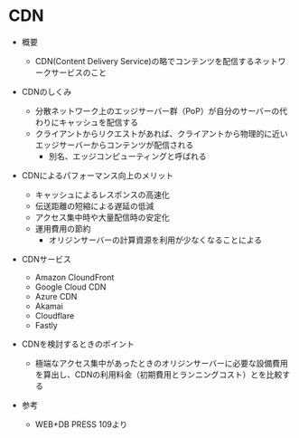 # CDN

- 概要
   - CDN(Content Delivery Service)の略でコンテンツを配信するネットワークサービスのこと

- CDNのしくみ
  - 分散ネットワーク上のエッジサーバー群（PoP）が自分のサーバーの代わりにキャッシュを配信する
  - クライアントからリクエストがあれば、クライアントから物理的に近いエッジサーバーからコンテンツが配信される
    - 別名、エッジコンピューティングと呼ばれる

- CDNによるパフォーマンス向上のメリット
  - キャッシュによるレスポンスの高速化
  - 伝送距離の短縮による遅延の低減
  - アクセス集中時や大量配信時の安定化
  - 運用費用の節約
    - オリジンサーバーの計算資源を利用が少なくなることによる

- CDNサービス
  - Amazon CloundFront
  - Google Cloud CDN
  - Azure CDN
  - Akamai
  - Cloudflare
  - Fastly

- CDNを検討するときのポイント
  - 極端なアクセス集中があったときのオリジンサーバーに必要な設備費用を算出し、CDNの利用料金（初期費用とランニングコスト）とを比較する

- 参考
  - WEB+DB PRESS 109より